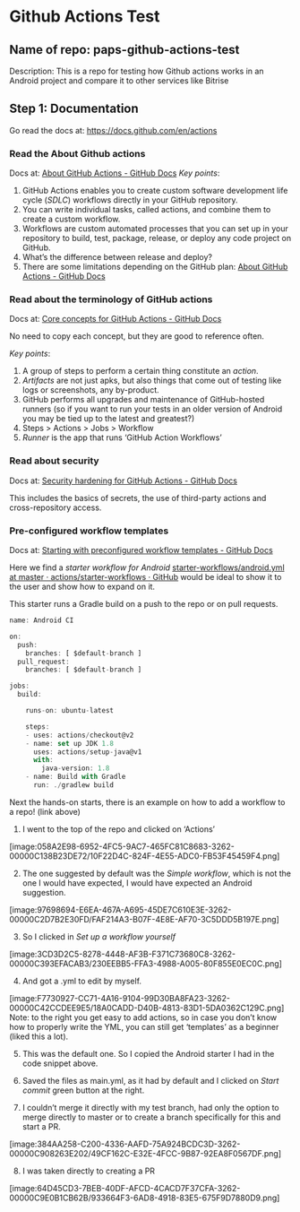 # Github Actions Test
## Name of repo: paps-github-actions-test
Description: This is a repo for testing how Github actions works in an Android project and compare it to other services like Bitrise

## Step 1: Documentation
Go read the docs at: https://docs.github.com/en/actions

### Read the About Github actions
Docs at: [About GitHub Actions - GitHub Docs](https://docs.github.com/en/actions/getting-started-with-github-actions/about-github-actions)
*Key points*: 
1. GitHub Actions enables you to create custom software development life cycle (*SDLC*) workflows directly in your GitHub repository.
2. You can write individual tasks, called actions, and combine them to create a custom workflow.
3. Workflows are custom automated processes that you can set up in your repository to build, test, package, release, or deploy any code project on GitHub.
4. What’s the difference between release and deploy?
5. There are some limitations depending on the GitHub plan: [About GitHub Actions - GitHub Docs](https://docs.github.com/en/actions/getting-started-with-github-actions/about-github-actions#usage-limits)

### Read about the terminology of GitHub actions
Docs at: [Core concepts for GitHub Actions - GitHub Docs](https://docs.github.com/en/actions/getting-started-with-github-actions/core-concepts-for-github-actions)

No need to copy each concept, but they are good to reference often.

*Key points*:
1. A group of steps to perform a certain thing constitute an *action*.
2. *Artifacts* are not just apks, but also things that come out of testing like logs or screenshots, any by-product.
3. GitHub performs all upgrades and maintenance of GitHub-hosted runners (so if you want to run your tests in an older version of Android you may be tied up to the latest and greatest?)
4. Steps > Actions > Jobs > Workflow
5. *Runner* is the app that runs ‘GitHub Action Workflows’

### Read about security
Docs at: [Security hardening for GitHub Actions - GitHub Docs](https://docs.github.com/en/actions/getting-started-with-github-actions/security-hardening-for-github-actions)

This includes the basics of secrets, the use of third-party actions and cross-repository access.

### Pre-configured workflow templates
Docs at: [Starting with preconfigured workflow templates - GitHub Docs](https://docs.github.com/en/actions/getting-started-with-github-actions/starting-with-preconfigured-workflow-templates)

Here we find a *starter workflow for Android* [starter-workflows/android.yml at master · actions/starter-workflows · GitHub](https://github.com/actions/starter-workflows/blob/master/ci/android.yml) would be ideal to show it to the user and show how to expand on it.

This starter runs a Gradle build on a push to the repo or on pull requests.

``` javascript
name: Android CI

on:
  push:
    branches: [ $default-branch ]
  pull_request:
    branches: [ $default-branch ]

jobs:
  build:

    runs-on: ubuntu-latest

    steps:
    - uses: actions/checkout@v2
    - name: set up JDK 1.8
      uses: actions/setup-java@v1
      with:
        java-version: 1.8
    - name: Build with Gradle
      run: ./gradlew build
```


Next the hands-on starts, there is an example on how to add a workflow to a repo! (link above)

1. I went to the top of the repo and clicked on ‘Actions’

[image:058A2E98-6952-4FC5-9AC7-465FC81C8683-3262-00000C138B23DE72/10F22D4C-824F-4E55-ADC0-FB53F45459F4.png]

2. The one suggested by default was the *Simple workflow*, which is not the one I would have expected, I would have expected an Android suggestion.

[image:97698694-E6EA-467A-A695-45DE7C610E3E-3262-00000C2D7B2E30FD/FAF214A3-B07F-4E8E-AF70-3C5DDD5B197E.png]

3. So I clicked in *Set up a workflow yourself*

[image:3CD3D2C5-8278-4448-AF3B-F371C73680C8-3262-00000C393EFACAB3/230EEBB5-FFA3-4988-A005-80F855E0EC0C.png]

4. And got a .yml to edit by myself.

[image:F7730927-CC71-4A16-9104-99D30BA8FA23-3262-00000C42CCDEE9E5/18A0CADD-D40B-4813-83D1-5DA0362C129C.png]
Note: to the right you get easy to add actions, so in case you don’t know how to properly write the YML, you can still get ‘templates’ as a beginner (liked this a lot).

5. This was the default one. So I copied the Android starter I had in the code snippet above.

6. Saved the files as main.yml, as it had by default and I clicked on *Start commit* green button at the right.

7. I couldn’t merge it directly with my test branch, had only the option to merge directly to master or to create a branch specifically for this and start a PR.


[image:384AA258-C200-4336-AAFD-75A924BCDC3D-3262-00000C908263E202/49CF162C-E32E-4FCC-9B87-92EA8F0567DF.png]

8. I was taken directly to creating a PR

[image:64D45CD3-7BEB-40DF-AFCD-4CACD7F37CFA-3262-00000C9E0B1CB62B/933664F3-6AD8-4918-83E5-675F9D7880D9.png]

